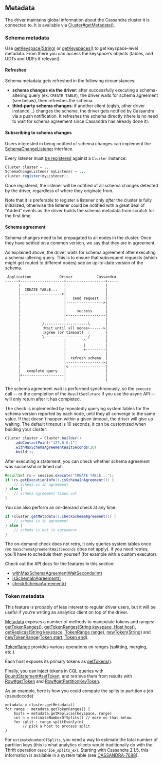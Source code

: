<!--
Licensed to the Apache Software Foundation (ASF) under one
or more contributor license agreements.  See the NOTICE file
distributed with this work for additional information
regarding copyright ownership.  The ASF licenses this file
to you under the Apache License, Version 2.0 (the
"License"); you may not use this file except in compliance
with the License.  You may obtain a copy of the License at

  http://www.apache.org/licenses/LICENSE-2.0

Unless required by applicable law or agreed to in writing,
software distributed under the License is distributed on an
"AS IS" BASIS, WITHOUT WARRANTIES OR CONDITIONS OF ANY
KIND, either express or implied.  See the License for the
specific language governing permissions and limitations
under the License.
-->

## Metadata

The driver maintains global information about the Cassandra cluster it
is connected to. It is available via
[Cluster#getMetadata()][getMetadata].

[getMetadata]: http://docs.datastax.com/en/drivers/java/2.0/com/datastax/driver/core/Cluster.html#getMetadata()

### Schema metadata

Use [getKeyspace(String)][getKeyspace] or [getKeyspaces()][getKeyspaces]
to get keyspace-level metadata. From there you can access the keyspace's
objects (tables, and UDTs and UDFs if relevant).

[getKeyspace]: http://docs.datastax.com/en/drivers/java/2.0/com/datastax/driver/core/Metadata.html#getKeyspace(java.lang.String)
[getKeyspaces]: http://docs.datastax.com/en/drivers/java/2.0/com/datastax/driver/core/Metadata.html#getKeyspaces()

#### Refreshes

Schema metadata gets refreshed in the following circumstances:

* **schema changes via the driver**: after successfully executing a
  schema-altering query (ex: `CREATE TABLE`), the driver waits for
  schema agreement (see below), then refreshes the schema.
* **third-party schema changes**: if another client (cqlsh, other driver
  instance...) changes the schema, the driver gets notified by Cassandra
  via a push notification. It refreshes the schema directly (there is no
  need to wait for schema agreement since Cassandra has already done it).

#### Subscribing to schema changes

Users interested in being notified of schema changes can implement the 
[SchemaChangeListener][SchemaChangeListener] interface.

Every listener must [be registered][registerListener] against a `Cluster` instance:

```java
Cluster cluster = ...
SchemaChangeListener myListener = ...
cluster.register(myListener);
```

Once registered, the listener will be notified of all schema changes detected by the driver,
regardless of where they originate from.

Note that it is preferable to register a listener only *after* the cluster is fully initialized,
otherwise the listener could be notified with a great deal of "Added" events as
the driver builds the schema metadata from scratch for the first time.

[SchemaChangeListener]: http://docs.datastax.com/en/drivers/java/2.0/com/datastax/driver/core/SchemaChangeListener.html
[registerListener]: http://docs.datastax.com/en/drivers/java/2.0/com/datastax/driver/core/Cluster.html#register(com.datastax.driver.core.SchemaChangeListener)

#### Schema agreement

Schema changes need to be propagated to all nodes in the cluster. Once
they have settled on a common version, we say that they are in
agreement.

As explained above, the driver waits for schema agreement after
executing a schema-altering query. This is to ensure that subsequent
requests (which might get routed to different nodes) see an up-to-date
version of the schema.

```ditaa
 Application             Driver           Cassandra
------+--------------------+------------------+-----
      |                    |                  |
      |  CREATE TABLE...   |                  |
      |------------------->|                  |
      |                    |   send request   |
      |                    |----------------->|
      |                    |                  |
      |                    |     success      |
      |                    |<-----------------|
      |                    |                  |
      |          /--------------------\       |
      |          :Wait until all nodes+------>|
      |          :agree (or timeout)  :       |
      |          \--------------------/       |
      |                    |        ^         |
      |                    |        |         |
      |                    |        +---------|
      |                    |                  |
      |                    |  refresh schema  |
      |                    |----------------->|
      |                    |<-----------------|
      |   complete query   |                  |
      |<-------------------|                  |
      |                    |                  |
```

The schema agreement wait is performed synchronously, so the `execute`
call -- or the completion of the `ResultSetFuture` if you use the async
API -- will only return after it has completed.

The check is implemented by repeatedly querying system tables for the
schema version reported by each node, until they all converge to the
same value. If that doesn't happen within a given timeout, the driver
will give up waiting.  The default timeout is 10 seconds, it can be
customized when building your cluster:

```java
Cluster cluster = Cluster.builder()
    .addContactPoint("127.0.0.1")
    .withMaxSchemaAgreementWaitSeconds(20)
    .build();
```

After executing a statement, you can check whether schema agreement was
successful or timed out:

```java
ResultSet rs = session.execute("CREATE TABLE...");
if (rs.getExecutionInfo().isSchemaInAgreement()) {
    // schema is in agreement
} else {
    // schema agreement timed out
}
```

You can also perform an on-demand check at any time:

```java
if (cluster.getMetadata().checkSchemaAgreement()) {
    // schema is in agreement
} else {
    // schema is not in agreement
}
```

The on-demand check does not retry, it only queries system tables once
(so `maxSchemaAgreementWaitSeconds` does not apply). If you need
retries, you'll have to schedule them yourself (for example with a
custom executor).

Check out the API docs for the features in this section:

* [withMaxSchemaAgreementWaitSeconds(int)](http://docs.datastax.com/en/drivers/java/2.0/com/datastax/driver/core/Cluster.Builder.html#withMaxSchemaAgreementWaitSeconds(int))
* [isSchemaInAgreement()](http://docs.datastax.com/en/drivers/java/2.0/com/datastax/driver/core/ExecutionInfo.html#isSchemaInAgreement())
* [checkSchemaAgreement()](http://docs.datastax.com/en/drivers/java/2.0/com/datastax/driver/core/Metadata.html#checkSchemaAgreement())


### Token metadata

This feature is probably of less interest to regular driver users, but
it will be useful if you're writing an analytics client on top of the
driver.

[Metadata][metadata] exposes a number of methods to manipulate tokens
and ranges: [getTokenRanges()][getTokenRanges], [getTokenRanges(String
keyspace, Host host)][getTokenRanges2], [getReplicas(String keyspace,
TokenRange range)][getReplicas], [newToken(String)][newToken] and
[newTokenRange(Token start, Token end)][newTokenRange].

[TokenRange][TokenRange] provides various operations on ranges
(splitting, merging, etc.).

Each host exposes its primary tokens as [getTokens()][getTokens].

Finally, you can inject tokens in CQL queries with
[BoundStatement#setToken][setToken], and retrieve them from results with
[Row#getToken][getToken] and [Row#getPartitionKeyToken][getPKToken].

As an example, here is how you could compute the splits to partition a
job (pseudocode):

```
metadata = cluster.getMetadata()
for range : metadata.getTokenRanges() {
    hosts = metadata.getReplicas(keyspace, range)
    int n = estimateNumberOfSplits() // more on that below
    for split : range.splitEvenly(n)
        // pick a host to process split
}
```

For `estimateNumberOfSplits`, you need a way to estimate the total
number of partition keys (this is what analytics clients would
traditionally do with the Thrift operation `describe_splits_ex`).
Starting with Cassandra 2.1.5, this information is available in a system
table (see
[CASSANDRA-7688](https://issues.apache.org/jira/browse/CASSANDRA-7688)).

[metadata]: http://docs.datastax.com/en/drivers/java/2.0/com/datastax/driver/core/Metadata.html
[getTokenRanges]: http://docs.datastax.com/en/drivers/java/2.0/com/datastax/driver/core/Metadata.html#getTokenRanges()
[getTokenRanges2]: http://docs.datastax.com/en/drivers/java/2.0/com/datastax/driver/core/Metadata.html#getTokenRanges(java.lang.String,%20com.datastax.driver.core.Host)
[getReplicas]: http://docs.datastax.com/en/drivers/java/2.0/com/datastax/driver/core/Metadata.html#getReplicas(java.lang.String,%20com.datastax.driver.core.TokenRange)
[newToken]: http://docs.datastax.com/en/drivers/java/2.0/com/datastax/driver/core/Metadata.html#newToken(java.lang.String)
[newTokenRange]: http://docs.datastax.com/en/drivers/java/2.0/com/datastax/driver/core/Metadata.html#newTokenRange(com.datastax.driver.core.Token,%20com.datastax.driver.core.Token)
[TokenRange]: http://docs.datastax.com/en/drivers/java/2.0/com/datastax/driver/core/TokenRange.html
[getTokens]: http://docs.datastax.com/en/drivers/java/2.0/com/datastax/driver/core/Host.html#getTokens()
[setToken]: http://docs.datastax.com/en/drivers/java/2.0/com/datastax/driver/core/BoundStatement.html#setToken(int,%20com.datastax.driver.core.Token)
[getToken]: http://docs.datastax.com/en/drivers/java/2.0/com/datastax/driver/core/Row.html#getToken(int)
[getPKToken]: http://docs.datastax.com/en/drivers/java/2.0/com/datastax/driver/core/Row.html#getPartitionKeyToken()
